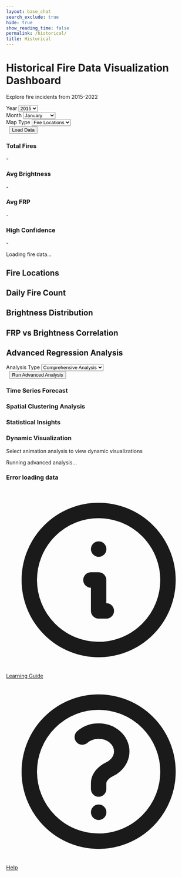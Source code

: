 ```yaml
---
layout: base_chat
search_exclude: true
hide: true
show_reading_time: false
permalink: /historical/
title: Historical
---
```


<link rel="stylesheet" href="https://cdnjs.cloudflare.com/ajax/libs/leaflet/1.9.4/leaflet.min.css" />
<script src="https://cdn.tailwindcss.com"></script>
<script src="https://cdnjs.cloudflare.com/ajax/libs/Chart.js/3.9.1/chart.min.js"></script>
<script src="https://cdnjs.cloudflare.com/ajax/libs/leaflet/1.9.4/leaflet.min.js"></script>
<link rel="stylesheet" href="https://cdnjs.cloudflare.com/ajax/libs/leaflet/1.9.4/leaflet.min.css" />
<script src="https://cdnjs.cloudflare.com/ajax/libs/leaflet.heat/0.2.0/leaflet-heat.min.js"></script>

<div class="container mx-auto px-4 py-8">
    <!-- Header -->
    <div class="text-center mb-8">
        <h1 class="text-4xl font-bold text-white mb-2">Historical Fire Data Visualization Dashboard</h1>
        <p class="text-slate-600">Explore fire incidents from 2015-2022</p>
    </div>
    <!-- Controls -->
    <div class="bg-white rounded-lg shadow-md p-6 mb-8">
        <div class="flex flex-wrap items-center gap-4">
        <div class="flex-1 min-w-200">
            <label for="yearSelect" class="block text-sm font-medium text-gray-700 mb-2">Year</label>
            <select id="yearSelect" class="w-full px-3 py-2 border border-gray-300 rounded-md shadow-sm focus:outline-none focus:ring-2 focus:ring-blue-500 focus:border-blue-500">
            <option value="2015">2015</option>
            <option value="2016">2016</option>
            <option value="2017">2017</option>
            <option value="2018">2018</option>
            <option value="2019">2019</option>
            <option value="2020">2020</option>
            <option value="2021">2021</option>
            <option value="2022">2022</option>
            </select>
        </div>
        <div class="flex-1 min-w-200">
            <label for="monthSelect" class="block text-sm font-medium text-gray-700 mb-2">Month</label>
            <select id="monthSelect" class="w-full px-3 py-2 border border-gray-300 rounded-md shadow-sm focus:outline-none focus:ring-2 focus:ring-blue-500 focus:border-blue-500">
            <option value="01">January</option>
            <option value="02">February</option>
            <option value="03">March</option>
            <option value="04">April</option>
            <option value="05">May</option>
            <option value="06">June</option>
            <option value="07">July</option>
            <option value="08">August</option>
            <option value="09">September</option>
            <option value="10">October</option>
            <option value="11">November</option>
            <option value="12">December</option>
            </select>
        </div>
        <div class="flex-1 min-w-200">
            <label for="mapType" class="block text-sm font-medium text-gray-700 mb-2">Map Type</label>
            <select id="mapType" class="w-full px-3 py-2 border border-gray-300 rounded-md shadow-sm focus:outline-none focus:ring-2 focus:ring-blue-500 focus:border-blue-500">
            <option value="markers">Fire Locations</option>
            <option value="heatmap">Heat Map</option>
            <option value="frp">FRP Intensity</option>
            </select>
        </div>
        <div class="flex-1 min-w-200">
            <label class="block text-sm font-medium text-gray-700 mb-2">&nbsp;</label>
            <button id="loadData" class="w-full bg-blue-600 text-white px-6 py-2 rounded-md shadow-sm hover:bg-blue-700 focus:outline-none focus:ring-2 focus:ring-blue-500 focus:ring-offset-2 transition duration-200">
            Load Data
            </button>
        </div>
        </div>
    </div>
    <!-- Stats Cards -->
    <div class="grid grid-cols-1 md:grid-cols-4 gap-4 mb-8">
        <div class="bg-white rounded-lg shadow-sm p-6">
        <div class="flex items-center">
            <div class="p-2 bg-red-100 rounded-lg">
            <div class="w-6 h-6 bg-red-600 rounded"></div>
            </div>
            <div class="ml-4">
            <h3 class="text-sm font-medium text-gray-500">Total Fires</h3>
            <p id="totalFires" class="text-2xl font-semibold text-gray-900">-</p>
            </div>
        </div>
        </div>
        <div class="bg-white rounded-lg shadow-sm p-6">
        <div class="flex items-center">
            <div class="p-2 bg-orange-100 rounded-lg">
            <div class="w-6 h-6 bg-orange-600 rounded"></div>
            </div>
            <div class="ml-4">
            <h3 class="text-sm font-medium text-gray-500">Avg Brightness</h3>
            <p id="avgBrightness" class="text-2xl font-semibold text-gray-900">-</p>
            </div>
        </div>
        </div>
        <div class="bg-white rounded-lg shadow-sm p-6">
        <div class="flex items-center">
            <div class="p-2 bg-yellow-100 rounded-lg">
            <div class="w-6 h-6 bg-yellow-600 rounded"></div>
            </div>
            <div class="ml-4">
            <h3 class="text-sm font-medium text-gray-500">Avg FRP</h3>
            <p id="avgFRP" class="text-2xl font-semibold text-gray-900">-</p>
            </div>
        </div>
        </div>
        <div class="bg-white rounded-lg shadow-sm p-6">
        <div class="flex items-center">
            <div class="p-2 bg-green-100 rounded-lg">
            <div class="w-6 h-6 bg-green-600 rounded"></div>
            </div>
            <div class="ml-4">
            <h3 class="text-sm font-medium text-gray-500">High Confidence</h3>
            <p id="highConfidence" class="text-2xl font-semibold text-gray-900">-</p>
            </div>
        </div>
        </div>
    </div>
    <!-- Loading Indicator -->
    <div id="loadingIndicator" class="hidden fixed inset-0 bg-black bg-opacity-50 flex items-center justify-center z-50">
        <div class="bg-white rounded-lg p-6 flex items-center space-x-3">
        <div class="animate-spin rounded-full h-8 w-8 border-b-2 border-blue-600"></div>
        <span class="text-gray-700">Loading fire data...</span>
        </div>
    </div>
    <!-- Main Content -->
    <div class="grid grid-cols-1 gap-8">
        <!-- Map -->
        <div class="bg-white rounded-lg shadow-md p-6">
        <h2 class="text-xl font-semibold text-gray-800 mb-4">Fire Locations</h2>
        <div id="map" class="h-96 rounded-lg border"></div>
        </div>
        <!-- Fire Count by Day -->
        <div class="bg-white rounded-lg shadow-md p-6">
        <h2 class="text-xl font-semibold text-gray-800 mb-4">Daily Fire Count</h2>
        <canvas id="fireCountChart" class="w-full h-64"></canvas>
        </div>
        <!-- Brightness Distribution -->
        <div class="bg-white rounded-lg shadow-md p-6">
        <h2 class="text-xl font-semibold text-gray-800 mb-4">Brightness Distribution</h2>
        <canvas id="brightnessChart" class="w-full h-64"></canvas>
        </div>
        <!-- FRP vs Brightness Correlation -->
        <div class="bg-white rounded-lg shadow-md p-6">
        <h2 class="text-xl font-semibold text-gray-800 mb-4">FRP vs Brightness Correlation</h2>
        <canvas id="correlationChart" class="w-full h-64"></canvas>
        </div>
    </div>
    <!-- Advanced Regression Analysis -->
    <div class="mt-12">
        <h2 class="text-3xl font-bold text-white mb-6 text-center">Advanced Regression Analysis</h2>
        <!-- Advanced Controls -->
        <div class="bg-white rounded-lg shadow-md p-6 mb-8">
        <div class="flex flex-wrap items-center gap-4">
            <div class="flex-1 min-w-200">
            <label for="analysisType" class="block text-sm font-medium text-gray-700 mb-2">Analysis Type</label>
            <select id="analysisType" class="w-full px-3 py-2 border border-gray-300 rounded-md shadow-sm focus:outline-none focus:ring-2 focus:ring-purple-500 focus:border-purple-500">
                <option value="comprehensive">Comprehensive Analysis</option>
                <option value="time_series">Time Series Forecasting</option>
                <option value="spatial">Spatial Clustering</option>
                <option value="statistics">Statistical Summary</option>
                <option value="animation">Animated Visualization</option>
            </select>
            </div>
            <div class="flex-1 min-w-200">
            <label class="block text-sm font-medium text-gray-700 mb-2">&nbsp;</label>
            <button id="loadAdvancedData" class="w-full bg-purple-600 text-white px-6 py-2 rounded-md shadow-sm hover:bg-purple-700 focus:outline-none focus:ring-2 focus:ring-purple-500 focus:ring-offset-2 transition duration-200">
                Run Advanced Analysis
            </button>
            </div>
        </div>
        </div>
        <!-- Advanced Stats Cards -->
        <div id="advancedStatsSection" class="hidden grid grid-cols-1 md:grid-cols-4 gap-4 mb-8">
        <!-- Stats will be populated dynamically -->
        </div>
        <!-- Advanced Visualizations -->
        <div id="advancedVisualizationsSection" class="hidden grid grid-cols-1 gap-8">
        <!-- Time Series Forecast Chart -->
        <div id="forecastChartContainer" class="bg-white rounded-lg shadow-md p-6">
            <h3 class="text-xl font-semibold text-gray-800 mb-4">Time Series Forecast</h3>
            <div id="forecastChart" class="w-full h-96 border rounded-lg"></div>
        </div>
        <!-- Spatial Analysis -->
        <div id="spatialAnalysisContainer" class="bg-white rounded-lg shadow-md p-6">
            <h3 class="text-xl font-semibold text-gray-800 mb-4">Spatial Clustering Analysis</h3>
            <div id="spatialChart" class="w-full h-96 border rounded-lg"></div>
        </div>
        <!-- Statistical Insights -->
        <div id="statisticalInsightsContainer" class="bg-white rounded-lg shadow-md p-6">
            <h3 class="text-xl font-semibold text-gray-800 mb-4">Statistical Insights</h3>
            <div id="statisticalContent" class="space-y-4"></div>
        </div>
        <!-- Animation Container -->
        <div id="animationContainer" class="bg-white rounded-lg shadow-md p-6">
            <h3 class="text-xl font-semibold text-gray-800 mb-4">Dynamic Visualization</h3>
            <div id="animationContent" class="w-full h-96 border rounded-lg flex items-center justify-center">
            <p class="text-gray-500">Select animation analysis to view dynamic visualizations</p>
            </div>
        </div>
        </div>
        <!-- Advanced Loading Indicator -->
        <div id="advancedLoadingIndicator" class="hidden fixed inset-0 bg-black bg-opacity-50 flex items-center justify-center z-50">
        <div class="bg-white rounded-lg p-6 flex items-center space-x-3">
            <div class="animate-spin rounded-full h-8 w-8 border-b-2 border-purple-600"></div>
            <span class="text-gray-700">Running advanced analysis...</span>
        </div>
        </div>
    </div>
    <!-- Error Message -->
    <div id="errorMessage" class="hidden mt-4 p-4 bg-red-50 border border-red-200 rounded-lg">
        <div class="flex">
        <div class="ml-3">
            <h3 class="text-sm font-medium text-red-800">Error loading data</h3>
            <p id="errorText" class="text-sm text-red-700 mt-1"></p>
        </div>
        </div>
    </div>
    <!-- Lesson Button -->
    <a href="/pyre_frontend/datascience/" class="fixed bottom-24 right-6 bg-blue-600 text-white rounded-full p-4 shadow-lg hover:bg-blue-700 transition duration-200 flex items-center justify-center z-50" title="Learn about Data Science & ML">
      <svg xmlns="http://www.w3.org/2000/svg" class="h-6 w-6" fill="none" viewBox="0 0 24 24" stroke="currentColor">
        <path stroke-linecap="round" stroke-linejoin="round" stroke-width="2" d="M13 16h-1v-4h-1m1-4h.01M21 12a9 9 0 11-18 0 9 9 0 0118 0z"/>
      </svg>
      <span class="ml-2 font-medium">Learning Guide</span>
    </a>
    <!-- Help Button -->
    <a href="/pyre_frontend/help/" class="fixed bottom-4 right-6 bg-green-600 text-white rounded-full p-3 shadow-lg hover:bg-green-700 transition duration-200 flex items-center justify-center z-50" title="Help Center" style="font-size:1.05em;">
      <svg xmlns="http://www.w3.org/2000/svg" class="h-6 w-6" fill="none" viewBox="0 0 24 24" stroke="currentColor">
        <path stroke-linecap="round" stroke-linejoin="round" stroke-width="2" d="M9.879 7.519c1.171-1.025 3.071-1.025 4.242 0 1.172 1.025 1.172 2.687 0 3.712-.203.179-.43.326-.67.442-.745.361-1.45.999-1.45 1.827v.75M21 12a9 9 0 11-18 0 9 9 0 0118 0zm-9 5.25h.008v.008H12v-.008z"/>
      </svg>
      <span class="ml-1 font-medium">Help</span>
    </a>
</div>

<script type="module">
    import { pythonURI, fetchOptions } from '/pyre_frontend/assets/js/api/config.js';

    // ----------------------------------------------------------------
    // INITIAL MAPS, METRICS & DISPLAY W/ LISTENER SETUP
    // ----------------------------------------------------------------

    // Global variables
    let map;
    let currentData = [];
    let charts = {};
    let markers = [];
    let heatLayer;

    // Initialize the dashboard
    document.addEventListener('DOMContentLoaded', function() {
        initializeMap();
        initializeCharts();
        setupEventListeners();
        
        // Load initial data
        loadData();
    });

    // Initialize the map
    function initializeMap() {
        map = L.map('map').setView([39.8283, -98.5795], 4); // Center on USA
        
        L.tileLayer('https://{s}.tile.openstreetmap.org/{z}/{x}/{y}.png', {
        attribution: '© OpenStreetMap contributors'
        }).addTo(map);
    }

    // Initialize charts
    function initializeCharts() {
        // Fire Count Chart
        const fireCountCtx = document.getElementById('fireCountChart').getContext('2d');
        charts.fireCount = new Chart(fireCountCtx, {
        type: 'line',
        data: {
            labels: [],
            datasets: [{
            label: 'Daily Fire Count',
            data: [],
            borderColor: 'rgb(239, 68, 68)',
            backgroundColor: 'rgba(239, 68, 68, 0.1)',
            tension: 0.1
            }]
        },
        options: {
            responsive: true,
            maintainAspectRatio: false,
            plugins: {
            legend: {
                display: false
            }
            },
            scales: {
            y: {
                beginAtZero: true
            }
            }
        }
        });

        // Brightness Chart
        const brightnessCtx = document.getElementById('brightnessChart').getContext('2d');
        charts.brightness = new Chart(brightnessCtx, {
        type: 'bar',
        data: {
            labels: [],
            datasets: [{
            label: 'Fire Count',
            data: [],
            backgroundColor: 'rgba(251, 146, 60, 0.8)',
            borderColor: 'rgb(251, 146, 60)',
            borderWidth: 1
            }]
        },
        options: {
            responsive: true,
            maintainAspectRatio: false,
            plugins: {
            legend: {
                display: false
            }
            },
            scales: {
            y: {
                beginAtZero: true
            }
            }
        }
        });

        // Correlation Chart
        const correlationCtx = document.getElementById('correlationChart').getContext('2d');
        charts.correlation = new Chart(correlationCtx, {
        type: 'scatter',
        data: {
            datasets: [{
            label: 'FRP vs Brightness',
            data: [],
            backgroundColor: 'rgba(59, 130, 246, 0.6)',
            borderColor: 'rgb(59, 130, 246)',
            pointRadius: 3
            }]
        },
        options: {
            responsive: true,
            maintainAspectRatio: false,
            scales: {
            x: {
                title: {
                display: true,
                text: 'Brightness'
                },
                min: 250,
                max: 500
            },
            y: {
                title: {
                display: true,
                text: 'FRP'
                },
                min: 0,
                max: 100
            }
            }
        }
        });
    }

    // Setup event listeners
    function setupEventListeners() {
        document.getElementById('loadData').addEventListener('click', loadData);
        document.getElementById('mapType').addEventListener('change', updateMapVisualization);

        // advanced regression (prophet) ML model listener
        setupAdvancedEventListeners();
    }

    // Load data from API
    async function loadData() {
        const year = document.getElementById('yearSelect').value;
        const month = document.getElementById('monthSelect').value;
        
        showLoading(true);
        hideError();

        try {
        const response = await fetch(`${pythonURI}/get-historical-data?year=${year}&month=${month}`);
        
        if (!response.ok) {
            throw new Error(`HTTP error! status: ${response.status}`);
        }
        
        const data = await response.json();
        currentData = data;
        
        updateStats(data);
        updateCharts(data);
        updateMapVisualization();
        
        } catch (error) {
        console.error('Error loading data:', error);
        showError(`Failed to load data: ${error.message}`);
        } finally {
        showLoading(false);
        }
    }

    // Update statistics cards
    function updateStats(data) {
        document.getElementById('totalFires').textContent = data.length.toLocaleString();
        
        if (data.length > 0) {
        const avgBrightness = data.reduce((sum, item) => sum + (item.brightness || 0), 0) / data.length;
        const avgFRP = data.reduce((sum, item) => sum + (item.frp || 0), 0) / data.length;
        const highConf = data.filter(item => item.confidence >= 80).length;
        
        document.getElementById('avgBrightness').textContent = Math.round(avgBrightness);
        document.getElementById('avgFRP').textContent = avgFRP.toFixed(1);
        document.getElementById('highConfidence').textContent = `${((highConf / data.length) * 100).toFixed(1)}%`;
        }
    }

    // Update charts with new data
    function updateCharts(data) {
        // Daily fire count
        const dailyCounts = {};
        data.forEach(item => {
        const date = new Date(item.acq_date).getDate();
        dailyCounts[date] = (dailyCounts[date] || 0) + 1;
        });
        
        const days = Object.keys(dailyCounts).sort((a, b) => a - b);
        charts.fireCount.data.labels = days;
        charts.fireCount.data.datasets[0].data = days.map(day => dailyCounts[day]);
        charts.fireCount.update();

        // Brightness distribution
        const brightnessRanges = {
        '250-300': 0, '300-350': 0, '350-400': 0, '400-450': 0, '450+': 0
        };
        
        data.forEach(item => {
        const brightness = item.brightness || 0;
        if (brightness < 300) brightnessRanges['250-300']++;
        else if (brightness < 350) brightnessRanges['300-350']++;
        else if (brightness < 400) brightnessRanges['350-400']++;
        else if (brightness < 450) brightnessRanges['400-450']++;
        else brightnessRanges['450+']++;
        });

        charts.brightness.data.labels = Object.keys(brightnessRanges);
        charts.brightness.data.datasets[0].data = Object.values(brightnessRanges);
        charts.brightness.update();

        // FRP vs Brightness correlation
        const correlationData = data
        .filter(item => item.frp && item.brightness)
        .map(item => ({
            x: item.brightness,
            y: item.frp
        }));
        
        charts.correlation.data.datasets[0].data = correlationData.slice(0, 1000); // Limit for performance
        charts.correlation.update();
    }

    // Update map visualization
    function updateMapVisualization() {
        const mapType = document.getElementById('mapType').value;
        
        // Clear existing layers
        clearMapLayers();
        
        if (currentData.length === 0) return;

        switch (mapType) {
        case 'markers':
            showFireMarkers();
            break;
        case 'heatmap':
            showHeatMap();
            break;
        case 'frp':
            showFRPMarkers();
            break;
        }
    }

    // Clear all map layers
    function clearMapLayers() {
        markers.forEach(marker => map.removeLayer(marker));
        markers = [];
        
        if (heatLayer) {
        map.removeLayer(heatLayer);
        heatLayer = null;
        }
    }

    // Show fire markers
    function showFireMarkers() {
        currentData.forEach(item => {
        if (item.latitude && item.longitude) {
            const marker = L.circleMarker([item.latitude, item.longitude], {
            radius: 5,
            fillColor: getFireColor(item.confidence),
            color: '#000',
            weight: 1,
            opacity: 1,
            fillOpacity: 0.8
            }).addTo(map);
            
            marker.bindPopup(`
            <strong>Fire Detection</strong><br>
            Date: ${new Date(item.acq_date).toLocaleDateString()}<br>
            Brightness: ${item.brightness}<br>
            FRP: ${item.frp}<br>
            Confidence: ${item.confidence}%
            `);
            
            markers.push(marker);
        }
        });
    }

    // Show heat map
    function showHeatMap() {
        const heatData = currentData
        .filter(item => item.latitude && item.longitude)
        .map(item => [item.latitude, item.longitude, item.frp || 1]);
        
        heatLayer = L.heatLayer(heatData, {
        radius: 20,
        blur: 15,
        maxZoom: 17
        }).addTo(map);
    }

    // Show FRP intensity markers
    function showFRPMarkers() {
        currentData.forEach(item => {
        if (item.latitude && item.longitude && item.frp) {
            const radius = Math.max(3, Math.min(20, item.frp / 5));
            const marker = L.circleMarker([item.latitude, item.longitude], {
            radius: radius,
            fillColor: getFRPColor(item.frp),
            color: '#000',
            weight: 1,
            opacity: 1,
            fillOpacity: 0.7
            }).addTo(map);
            
            marker.bindPopup(`
            <strong>Fire Detection</strong><br>
            Date: ${new Date(item.acq_date).toLocaleDateString()}<br>
            FRP: ${item.frp} MW<br>
            Brightness: ${item.brightness}<br>
            Confidence: ${item.confidence}%
            `);
            
            markers.push(marker);
        }
        });
    }

    // Get color based on fire confidence
    function getFireColor(confidence) {
        if (confidence >= 80) return '#dc2626'; // red-600
        if (confidence >= 60) return '#ea580c'; // orange-600
        if (confidence >= 40) return '#facc15'; // yellow-400
        return '#84cc16'; // lime-500
    }

    // Get color based on FRP value
    function getFRPColor(frp) {
        if (frp >= 100) return '#7f1d1d'; // red-900
        if (frp >= 50) return '#dc2626'; // red-600
        if (frp >= 25) return '#ea580c'; // orange-600
        if (frp >= 10) return '#f97316'; // orange-500
        return '#fbbf24'; // amber-400
    }

    // Show/hide loading indicator
    function showLoading(show) {
        const indicator = document.getElementById('loadingIndicator');
        indicator.classList.toggle('hidden', !show);
    }

    // Show error message
    function showError(message) {
        document.getElementById('errorText').textContent = message;
        document.getElementById('errorMessage').classList.remove('hidden');
    }

    // Hide error message
    function hideError() {
        document.getElementById('errorMessage').classList.add('hidden');
    }
    
    // ----------------------------------------------------------------
    // ADVANCED ML MODEL CALL & DISPLAY
    // ----------------------------------------------------------------
    let advancedData = null;

    function getMonthName(monthNum) {
        if (!monthNum) return 'N/A';
        const months = [
        'Jan', 'Feb', 'Mar', 'Apr', 'May', 'Jun',
        'Jul', 'Aug', 'Sep', 'Oct', 'Nov', 'Dec'
        ];
        return months[monthNum - 1] || 'N/A';
    }

    // Setup advanced analysis event listeners
    function setupAdvancedEventListeners() {
        document.getElementById('loadAdvancedData').addEventListener('click', loadAdvancedAnalysis);
    }

    // Load advanced analysis data
    async function loadAdvancedAnalysis() {
        const year = document.getElementById('yearSelect').value;
        const month = document.getElementById('monthSelect').value;
        const analysisType = document.getElementById('analysisType').value;
        
        showAdvancedLoading(true);
        hideAdvancedError();

        try {
        const requestBody = {
            year: parseInt(year),
            month: parseInt(month),
            analysis_type: analysisType
        };

        const response = await fetch(`${pythonURI}/api/historical-fire/advanced/analyze`, {
            method: 'POST',
            headers: {
            'Content-Type': 'application/json',
            },
            body: JSON.stringify(requestBody)
        });
        
        if (!response.ok) {
            throw new Error(`HTTP error! status: ${response.status}`);
        }
        
        const data = await response.json();
        console.log(data)
        advancedData = data;
        
        displayAdvancedResults(data, analysisType);
        
        } catch (error) {
        console.error('Error loading advanced analysis:', error);
        showAdvancedError(`Failed to load advanced analysis: ${error.message}`);
        } finally {
        showAdvancedLoading(false);
        }
    }

        // Display advanced analysis results
        function displayAdvancedResults(data, analysisType) {
            // Show the sections
            document.getElementById('advancedStatsSection').classList.remove('hidden');
            document.getElementById('advancedVisualizationsSection').classList.remove('hidden');
            
            // Update advanced stats
            updateAdvancedStats(data, analysisType);
            
            // Display visualizations based on analysis type
            switch(analysisType) {
                case 'comprehensive':
                    displayComprehensiveAnalysis(data);
                    break;
                case 'time_series':
                    displayTimeSeriesAnalysis(data);
                    break;
                case 'spatial':
                    displaySpatialAnalysis(data);
                    break;
                case 'statistics':
                    displayStatisticalAnalysis(data);
                    break;
                case 'animation':
                    displayAnimationAnalysis(data);
                    break;
            }
        }

        // Update advanced statistics cards
        function updateAdvancedStats(data, analysisType) {
            const statsSection = document.getElementById('advancedStatsSection');
            
            let statsHtml = '';
            
            if (analysisType === 'comprehensive') {
                // For comprehensive analysis, extract stats from different sections
                const timeSeriesStats = data.time_series?.summary || {};
                const spatialStats = data.spatial?.summary || {};
                const animationStats = data.animation?.summary || {};
                
                statsHtml = `
                    <div class="bg-white rounded-lg shadow-sm p-6">
                        <div class="flex items-center">
                            <div class="p-2 bg-purple-100 rounded-lg">
                                <div class="w-6 h-6 bg-purple-600 rounded"></div>
                            </div>
                            <div class="ml-4">
                                <h3 class="text-sm font-medium text-gray-500">Max Fires</h3>
                                <p class="text-2xl font-semibold text-gray-900">${animationStats.max_fires || 'N/A'}</p>
                            </div>
                        </div>
                    </div>
                    <div class="bg-white rounded-lg shadow-sm p-6">
                        <div class="flex items-center">
                            <div class="p-2 bg-indigo-100 rounded-lg">
                                <div class="w-6 h-6 bg-indigo-600 rounded"></div>
                            </div>
                            <div class="ml-4">
                                <h3 class="text-sm font-medium text-gray-500">Min Fires</h3>
                                <p class="text-2xl font-semibold text-gray-900">${animationStats.min_fires || 'N/A'}</p>
                            </div>
                        </div>
                    </div>
                    <div class="bg-white rounded-lg shadow-sm p-6">
                        <div class="flex items-center">
                            <div class="p-2 bg-blue-100 rounded-lg">
                                <div class="w-6 h-6 bg-blue-600 rounded"></div>
                            </div>
                            <div class="ml-4">
                                <h3 class="text-sm font-medium text-gray-500">Clusters Found</h3>
                                <p class="text-2xl font-semibold text-gray-900">${spatialStats.n_clusters || 'N/A'}</p>
                            </div>
                        </div>
                    </div>
                    <div class="bg-white rounded-lg shadow-sm p-6">
                        <div class="flex items-center">
                            <div class="p-2 bg-teal-100 rounded-lg">
                                <div class="w-6 h-6 bg-teal-600 rounded"></div>
                            </div>
                            <div class="ml-4">
                                <h3 class="text-sm font-medium text-gray-500">Total Frames</h3>
                                <p class="text-2xl font-semibold text-gray-900">${animationStats.total_frames || 'N/A'}</p>
                            </div>
                        </div>
                    </div>
                `;
            } else if (analysisType === 'time_series') {
                const stats = data.time_series?.summary || {};
                statsHtml = `
                    <div class="bg-white rounded-lg shadow-sm p-6">
                        <div class="flex items-center">
                            <div class="p-2 bg-purple-100 rounded-lg">
                                <div class="w-6 h-6 bg-purple-600 rounded"></div>
                            </div>
                            <div class="ml-4">
                                <h3 class="text-sm font-medium text-gray-500">Status</h3>
                                <p class="text-2xl font-semibold text-gray-900">${data.time_series?.status || 'N/A'}</p>
                            </div>
                        </div>
                    </div>
                `;
            } else if (analysisType === 'spatial') {
                const stats = data.spatial?.summary || {};
                statsHtml = `
                    <div class="bg-white rounded-lg shadow-sm p-6">
                        <div class="flex items-center">
                            <div class="p-2 bg-blue-100 rounded-lg">
                                <div class="w-6 h-6 bg-blue-600 rounded"></div>
                            </div>
                            <div class="ml-4">
                                <h3 class="text-sm font-medium text-gray-500">Target Cluster</h3>
                                <p class="text-2xl font-semibold text-gray-900">${stats.target_cluster || 'N/A'}</p>
                            </div>
                        </div>
                    </div>
                    <div class="bg-white rounded-lg shadow-sm p-6">
                        <div class="flex items-center">
                            <div class="p-2 bg-indigo-100 rounded-lg">
                                <div class="w-6 h-6 bg-indigo-600 rounded"></div>
                            </div>
                            <div class="ml-4">
                                <h3 class="text-sm font-medium text-gray-500">Clusters</h3>
                                <p class="text-2xl font-semibold text-gray-900">${stats.n_clusters || 'N/A'}</p>
                            </div>
                        </div>
                    </div>
                    <div class="bg-white rounded-lg shadow-sm p-6">
                        <div class="flex items-center">
                            <div class="p-2 bg-green-100 rounded-lg">
                                <div class="w-6 h-6 bg-green-600 rounded"></div>
                            </div>
                            <div class="ml-4">
                                <h3 class="text-sm font-medium text-gray-500">Total Fires</h3>
                                <p class="text-2xl font-semibold text-gray-900">${stats.total_fires || 'N/A'}</p>
                            </div>
                        </div>
                    </div>
                `;
            } else if (analysisType === 'statistics') {
                // For statistics, we don't have specific stats in the provided data
                statsHtml = `
                    <div class="bg-white rounded-lg shadow-sm p-6">
                        <div class="flex items-center">
                            <div class="p-2 bg-purple-100 rounded-lg">
                                <div class="w-6 h-6 bg-purple-600 rounded"></div>
                            </div>
                            <div class="ml-4">
                                <h3 class="text-sm font-medium text-gray-500">Analysis Status</h3>
                                <p class="text-2xl font-semibold text-gray-900">${data.statistics?.status || 'N/A'}</p>
                            </div>
                        </div>
                    </div>
                `;
            } else if (analysisType === 'animation') {
                const stats = data.animation?.summary || {};
                statsHtml = `
                    <div class="bg-white rounded-lg shadow-sm p-6">
                        <div class="flex items-center">
                            <div class="p-2 bg-purple-100 rounded-lg">
                                <div class="w-6 h-6 bg-purple-600 rounded"></div>
                            </div>
                            <div class="ml-4">
                                <h3 class="text-sm font-medium text-gray-500">Max Fires</h3>
                                <p class="text-2xl font-semibold text-gray-900">${stats.max_fires || 'N/A'}</p>
                            </div>
                        </div>
                    </div>
                    <div class="bg-white rounded-lg shadow-sm p-6">
                        <div class="flex items-center">
                            <div class="p-2 bg-indigo-100 rounded-lg">
                                <div class="w-6 h-6 bg-indigo-600 rounded"></div>
                            </div>
                            <div class="ml-4">
                                <h3 class="text-sm font-medium text-gray-500">Min Fires</h3>
                                <p class="text-2xl font-semibold text-gray-900">${stats.min_fires || 'N/A'}</p>
                            </div>
                        </div>
                    </div>
                    <div class="bg-white rounded-lg shadow-sm p-6">
                        <div class="flex items-center">
                            <div class="p-2 bg-blue-100 rounded-lg">
                                <div class="w-6 h-6 bg-blue-600 rounded"></div>
                            </div>
                            <div class="ml-4">
                                <h3 class="text-sm font-medium text-gray-500">Total Frames</h3>
                                <p class="text-2xl font-semibold text-gray-900">${stats.total_frames || 'N/A'}</p>
                            </div>
                        </div>
                    </div>
                `;
            }
            
            statsSection.innerHTML = statsHtml;
        }

        // Display comprehensive analysis - FIXED VERSION
        function displayComprehensiveAnalysis(data) {
            // Clear existing content first
            clearAdvancedVisualizationContainers();
            
            // Show all containers
            showAllAdvancedContainers();
            
            // Display time series plots
            if (data.time_series?.plots) {
                console.log('Displaying time series plots:', data.time_series.plots);
                displayTimeSeriesPlots(data.time_series.plots);
            } else {
                // Show fallback message for time series
                const container = document.getElementById('forecastChart');
                container.innerHTML = '<p class="text-gray-500 text-center py-8">No time series data available for this selection</p>';
            }
            
            // Display spatial clustering plots
            if (data.spatial?.plots?.clusters) {
                console.log('Displaying spatial plots:', data.spatial.plots.clusters);
                displaySpatialPlots(data.spatial.plots.clusters);
            } else {
                // Show fallback message for spatial
                const container = document.getElementById('spatialChart');
                container.innerHTML = '<p class="text-gray-500 text-center py-8">No spatial clustering data available for this selection</p>';
            }
            
            // Display animation data
            if (data.animation?.animation_data) {
                displayAnimationFromData(data.animation.animation_data);
            }
            
            // Display statistical analysis
            if (data.statistics) {
                displayStatisticalAnalysis(data);
            }
        }

        // Helper function to clear visualization containers
        function clearAdvancedVisualizationContainers() {
            const containers = ['forecastChart', 'spatialChart', 'statisticalContent', 'animationContent'];
            containers.forEach(containerId => {
                const container = document.getElementById(containerId);
                if (container) {
                    container.innerHTML = '';
                }
            });
        }

        // Helper function to show all advanced containers
        function showAllAdvancedContainers() {
            const containers = ['forecastChartContainer', 'spatialAnalysisContainer', 'statisticalInsightsContainer', 'animationContainer'];
            containers.forEach(containerId => {
                const container = document.getElementById(containerId);
                if (container) {
                    container.style.display = 'block';
                }
            });
        }

        // Display time series analysis
        function displayTimeSeriesAnalysis(data) {
            clearAdvancedVisualizationContainers();
            if (data.time_series?.plots) {
                displayTimeSeriesPlots(data.time_series.plots);
            }
        }

        // Display spatial analysis
        function displaySpatialAnalysis(data) {
            clearAdvancedVisualizationContainers();
            if (data.spatial?.plots?.clusters) {
                displaySpatialPlots(data.spatial.plots.clusters);
            }
            
            if (data.spatial?.cluster_data) {
                displayClusteringResults(data.spatial.cluster_data);
            }
        }

        // Display statistical analysis
        function displayStatisticalAnalysis(data) {
            const container = document.getElementById('statisticalContent');
            
            if (data.statistics) {
                // Check if there are CSV data or plots available
                const hasCSVData = data.statistics.csv_data && data.statistics.csv_data.length > 0;
                const hasPlots = data.statistics.plots && Object.keys(data.statistics.plots).length > 0;
                
                let content = `
                    <div class="grid grid-cols-1 md:grid-cols-2 gap-4">
                        <div class="bg-gray-50 p-4 rounded-lg">
                            <h4 class="font-semibold text-gray-800 mb-2">Analysis Status</h4>
                            <ul class="space-y-1 text-sm text-gray-600">
                                <li>Status: ${data.statistics.status || 'N/A'}</li>
                                <li>CSV Data Available: ${hasCSVData ? 'Yes' : 'No'}</li>
                                <li>Plots Available: ${hasPlots ? 'Yes' : 'No'}</li>
                            </ul>
                        </div>
                `;
                
                if (data.statistics.summary) {
                    const summary = data.statistics.summary;
                    content += `
                        <div class="bg-gray-50 p-4 rounded-lg">
                            <h4 class="font-semibold text-gray-800 mb-2">Summary Statistics</h4>
                            <ul class="space-y-1 text-sm text-gray-600">
                                ${Object.entries(summary).map(([key, value]) => 
                                    `<li>${key.replace(/_/g, ' ').replace(/\b\w/g, l => l.toUpperCase())}: ${value}</li>`
                                ).join('')}
                            </ul>
                        </div>
                    `;
                } else {
                    content += `
                        <div class="bg-gray-50 p-4 rounded-lg">
                            <h4 class="font-semibold text-gray-800 mb-2">Data Insights</h4>
                            <p class="text-sm text-gray-600">Statistical analysis completed successfully.</p>
                        </div>
                    `;
                }
                
                content += '</div>';
                container.innerHTML = content;
                
                // Display any plots if available
                if (hasPlots) {
                    displayStatisticalPlots(data.statistics.plots);
                }
            }
        }

        // Display animation analysis
        function displayAnimationAnalysis(data) {
            if (data.animation?.animation_data) {
                displayAnimationFromData(data.animation.animation_data);
            }
        }

        // NEW: Specific function to display time series plots
        function displayTimeSeriesPlots(plots) {
            const container = document.getElementById('forecastChart');
            const containerParent = container.parentElement;
            
            // Make the container larger for time series plots
            containerParent.style.minHeight = '700px';
            container.style.minHeight = '650px';
            container.style.height = '650px';
            container.style.overflow = 'auto';
            container.style.position = 'relative';
            
            // Handle different plot formats
            if (typeof plots === 'string') {
                // Single base64 image
                const imgSrc = plots.startsWith('data:image') ? plots : `data:image/png;base64,${plots}`;
                container.innerHTML = `
                    <div class="w-full h-full flex items-center justify-center" style="min-height: 600px;">
                        <img src="${imgSrc}" alt="Time Series Forecast" class="w-full h-auto object-contain rounded-lg" style="max-width: 100%; min-height: 500px; max-height: 600px;" />
                    </div>
                `;
            } else if (typeof plots === 'object' && plots !== null) {
                // Multiple plots object
                const plotKeys = Object.keys(plots);
                if (plotKeys.length > 0) {
                    let plotsHtml = '<div class="space-y-6" style="min-height: 600px;">';
                    
                    plotKeys.forEach(plotKey => {
                        const plotData = plots[plotKey];
                        const imgSrc = typeof plotData === 'string' 
                            ? (plotData.startsWith('data:image') ? plotData : `data:image/png;base64,${plotData}`)
                            : null;
                        
                        if (imgSrc) {
                            plotsHtml += `
                                <div class="text-center mb-6">
                                    <h4 class="text-lg font-semibold text-gray-700 mb-3">${plotKey.replace(/_/g, ' ').replace(/\b\w/g, l => l.toUpperCase())}</h4>
                                    <div class="bg-white p-4 rounded-lg shadow-sm" style="min-height: 400px;">
                                        <img src="${imgSrc}" alt="${plotKey}" class="w-full h-auto rounded-lg mx-auto" style="min-height: 350px; max-height: 500px; object-fit: contain;" />
                                    </div>
                                </div>
                            `;
                        }
                    });
                    
                    plotsHtml += '</div>';
                    container.innerHTML = plotsHtml;
                } else {
                    container.innerHTML = '<p class="text-gray-500 text-center py-8">No time series plots available</p>';
                }
            } else {
                container.innerHTML = '<p class="text-gray-500 text-center py-8">Invalid time series plot data format</p>';
            }
        }

        // NEW: Specific function to display spatial plots with larger container
        function displaySpatialPlots(plots) {
            const container = document.getElementById('spatialChart');
            
            // Make the container larger for spatial plots
            container.parentElement.style.minHeight = '600px';
            
            // Handle different plot formats
            if (typeof plots === 'string') {
                // Single base64 image
                const imgSrc = plots.startsWith('data:image') ? plots : `data:image/png;base64,${plots}`;
                container.innerHTML = `
                    <div class="w-full h-full flex items-center justify-center" style="min-height: 500px;">
                        <img src="${imgSrc}" alt="Spatial Clustering" class="max-w-full max-h-full object-contain rounded-lg" style="min-height: 400px;" />
                    </div>
                `;
            } else if (typeof plots === 'object' && plots !== null) {
                // Multiple plots object
                const plotKeys = Object.keys(plots);
                if (plotKeys.length > 0) {
                    let plotsHtml = '<div class="space-y-6">';
                    
                    plotKeys.forEach(plotKey => {
                        const plotData = plots[plotKey];
                        const imgSrc = typeof plotData === 'string' 
                            ? (plotData.startsWith('data:image') ? plotData : `data:image/png;base64,${plotData}`)
                            : null;
                        
                        if (imgSrc) {
                            plotsHtml += `
                                <div class="text-center">
                                    <h4 class="text-sm font-medium text-gray-700 mb-3">${plotKey.replace(/_/g, ' ').replace(/\b\w/g, l => l.toUpperCase())}</h4>
                                    <img src="${imgSrc}" alt="${plotKey}" class="max-w-full h-auto rounded-lg mx-auto" style="min-height: 300px; max-height: 500px;" />
                                </div>
                            `;
                        }
                    });
                    
                    plotsHtml += '</div>';
                    container.innerHTML = plotsHtml;
                } else {
                    container.innerHTML = '<p class="text-gray-500 text-center py-8">No spatial clustering plots available</p>';
                }
            } else {
                container.innerHTML = '<p class="text-gray-500 text-center py-8">Invalid spatial plot data format</p>';
            }
        }

        // NEW: Specific function to display statistical plots
        function displayStatisticalPlots(plots) {
            const container = document.getElementById('statisticalContent');
            
            if (typeof plots === 'object' && plots !== null) {
                const plotKeys = Object.keys(plots);
                if (plotKeys.length > 0) {
                    let plotsHtml = '<div class="mt-6 space-y-4">';
                    
                    plotKeys.forEach(plotKey => {
                        const plotData = plots[plotKey];
                        const imgSrc = typeof plotData === 'string' 
                            ? (plotData.startsWith('data:image') ? plotData : `data:image/png;base64,${plotData}`)
                            : null;
                        
                        if (imgSrc) {
                            plotsHtml += `
                                <div class="text-center">
                                    <h4 class="text-sm font-medium text-gray-700 mb-2">${plotKey.replace(/_/g, ' ').replace(/\b\w/g, l => l.toUpperCase())}</h4>
                                    <img src="${imgSrc}" alt="${plotKey}" class="max-w-full h-auto rounded-lg mx-auto" style="max-height: 400px;" />
                                </div>
                            `;
                        }
                    });
                    
                    plotsHtml += '</div>';
                    container.innerHTML += plotsHtml;
                }
            }
        }

        // Helper function to display animation data
        function displayAnimationFromData(animationData) {
            const container = document.getElementById('animationContent');
            
            if (Array.isArray(animationData) && animationData.length > 0) {
                let currentFrame = 0;
                let animationInterval = null;
                let isPlaying = false;
                
                // Create animation control interface
                container.innerHTML = `
                    <div class="animation-viewer">
                        <div class="mb-4 flex items-center justify-between">
                            <div class="flex space-x-2">
                                <button id="playPause" class="px-4 py-2 bg-green-500 text-white rounded hover:bg-green-600">Play</button>
                                <button id="prevFrame" class="px-4 py-2 bg-blue-500 text-white rounded hover:bg-blue-600">Previous</button>
                                <button id="nextFrame" class="px-4 py-2 bg-blue-500 text-white rounded hover:bg-blue-600">Next</button>
                            </div>
                            <span id="frameCounter" class="text-gray-600">Frame ${currentFrame + 1} of ${animationData.length}</span>
                            <div class="flex items-center space-x-2">
                                <label class="text-sm text-gray-600">Speed:</label>
                                <input id="speedControl" type="range" min="100" max="2000" value="500" class="w-20">
                            </div>
                        </div>
                        <div id="frameDisplay" class="w-full h-80 bg-gray-50 rounded-lg flex items-center justify-center">
                            <canvas id="animationChart" class="w-full h-full"></canvas>
                        </div>
                    </div>
                `;
                
                // Initialize chart
                const ctx = document.getElementById('animationChart').getContext('2d');
                let animationChart = new Chart(ctx, {
                    type: 'line',
                    data: {
                        labels: [],
                        datasets: [{
                            label: 'Fire Count',
                            data: [],
                            borderColor: 'rgb(239, 68, 68)',
                            backgroundColor: 'rgba(239, 68, 68, 0.1)',
                            tension: 0.1,
                            fill: true
                        }]
                    },
                    options: {
                        responsive: true,
                        maintainAspectRatio: false,
                        animation: {
                            duration: 200
                        },
                        scales: {
                            y: {
                                beginAtZero: true,
                                title: {
                                    display: true,
                                    text: 'Fire Count'
                                }
                            },
                            x: {
                                title: {
                                    display: true,
                                    text: 'Time Period'
                                }
                            }
                        },
                        plugins: {
                            legend: {
                                display: true
                            },
                            title: {
                                display: true,
                                text: 'Animated Fire Data Visualization'
                            }
                        }
                    }
                });
                
                // Function to update chart with current frame data
                function updateFrameDisplay() {
                    const frameData = animationData[currentFrame];
                    document.getElementById('frameCounter').textContent = `Frame ${currentFrame + 1} of ${animationData.length}`;
                    
                    // Extract data for chart (assuming frameData has fire count information)
                    let chartData = [];
                    let labels = [];
                    
                    if (frameData && typeof frameData === 'object') {
                        // If frameData contains time-series information
                        if (Array.isArray(frameData)) {
                            chartData = frameData.map((item, index) => ({
                                x: index,
                                y: typeof item === 'number' ? item : (item.count || item.fires || Math.random() * 100)
                            }));
                            labels = frameData.map((_, index) => `Point ${index + 1}`);
                        } else if (frameData.fires !== undefined) {
                            // Single data point
                            chartData = [frameData.fires];
                            labels = [`Frame ${currentFrame + 1}`];
                        } else {
                            // Generate visualization from object properties
                            const keys = Object.keys(frameData);
                            chartData = keys.map(key => {
                                const value = frameData[key];
                                return typeof value === 'number' ? value : Math.random() * 100;
                            });
                            labels = keys;
                        }
                    } else {
                        // Fallback: generate sample data for demonstration
                        chartData = Array.from({length: 10}, () => Math.random() * 100);
                        labels = Array.from({length: 10}, (_, i) => `Day ${i + 1}`);
                    }
                    
                    // Update chart
                    animationChart.data.labels = labels;
                    animationChart.data.datasets[0].data = chartData;
                    animationChart.update('none'); // No animation for smooth transitions
                }
                
                // Animation controls
                document.getElementById('playPause').addEventListener('click', () => {
                    if (isPlaying) {
                        clearInterval(animationInterval);
                        document.getElementById('playPause').textContent = 'Play';
                        document.getElementById('playPause').className = 'px-4 py-2 bg-green-500 text-white rounded hover:bg-green-600';
                    } else {
                        const speed = parseInt(document.getElementById('speedControl').value);
                        animationInterval = setInterval(() => {
                            currentFrame = (currentFrame + 1) % animationData.length;
                            updateFrameDisplay();
                        }, speed);
                        document.getElementById('playPause').textContent = 'Pause';
                        document.getElementById('playPause').className = 'px-4 py-2 bg-red-500 text-white rounded hover:bg-red-600';
                    }
                    isPlaying = !isPlaying;
                });
                
                document.getElementById('prevFrame').addEventListener('click', () => {
                    if (isPlaying) return; // Don't allow manual control while playing
                    currentFrame = Math.max(0, currentFrame - 1);
                    updateFrameDisplay();
                });
                
                document.getElementById('nextFrame').addEventListener('click', () => {
                    if (isPlaying) return; // Don't allow manual control while playing
                    currentFrame = Math.min(animationData.length - 1, currentFrame + 1);
                    updateFrameDisplay();
                });
                
                // Initialize with first frame
                updateFrameDisplay();
                
            } else {
                container.innerHTML = '<p class="text-gray-500 text-center py-8">No animation data available</p>';
            }
        }

        // Helper function to display clustering results
        function displayClusteringResults(clusterData) {
            const container = document.getElementById('spatialChart');
            
            if (Array.isArray(clusterData) && clusterData.length > 0) {
                container.innerHTML = `
                    <div class="space-y-4">
                        <h4 class="font-semibold text-gray-800">Cluster Data (${clusterData.length} points)</h4>
                        <div class="max-h-64 overflow-auto">
                            <table class="min-w-full text-sm">
                                <thead>
                                    <tr class="bg-gray-100">
                                        <th class="px-2 py-1 text-left">Index</th>
                                        <th class="px-2 py-1 text-left">Cluster Info</th>
                                    </tr>
                                </thead>
                                <tbody>
                                    ${clusterData.slice(0, 10).map((cluster, index) => `
                                        <tr class="border-t">
                                            <td class="px-2 py-1">${index}</td>
                                            <td class="px-2 py-1">${JSON.stringify(cluster)}</td>
                                        </tr>
                                    `).join('')}
                                    ${clusterData.length > 10 ? `
                                        <tr class="border-t">
                                            <td colspan="2" class="px-2 py-1 text-center text-gray-500">
                                                ... and ${clusterData.length - 10} more clusters
                                            </td>
                                        </tr>
                                    ` : ''}
                                </tbody>
                            </table>
                        </div>
                    </div>
                `;
            } else {
                container.innerHTML = '<p class="text-gray-500">No cluster data available</p>';
            }
        }

        // Show/hide advanced loading indicator
        function showAdvancedLoading(show) {
            const indicator = document.getElementById('advancedLoadingIndicator');
            indicator.classList.toggle('hidden', !show);
        }
        // Show advanced error message
        function showAdvancedError(message) {
            // You can reuse the existing error display or create a new one
            showError(message);
        }

    // Hide advanced error message
    function hideAdvancedError() {
        hideError();
    }
</script>

